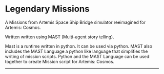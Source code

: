 # Legendary  Missions
A Missions from Artemis Space Ship Bridge simulator reeimagined for Artemis: Cosmos.

Written written using MAST (Multi-agent story telling).

Mast is a runtime written in python. It can be used via python. MAST also includes the MAST Language a python like language that simplifies the writing of mission scripts. Python and the MAST Language can be used together to create Mission script for Artemis: Cosmos.

---------------

